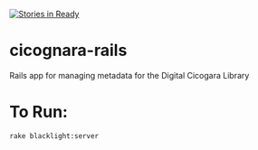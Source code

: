[![Stories in Ready](https://badge.waffle.io/pulibrary/cicognara-rails.png?label=ready&title=Ready)](https://waffle.io/pulibrary/cicognara-rails)

# cicognara-rails
Rails app for managing metadata for the Digital Cicogara Library

# To Run:
```
rake blacklight:server
```
